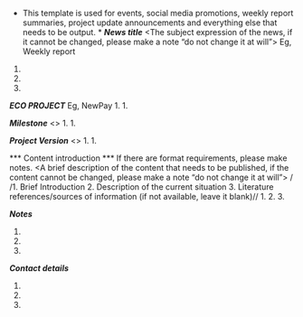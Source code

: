 * This template is used for events, social media promotions, weekly report summaries, project update announcements and everything else that needs to be output.  *
 ***News title***
 <The subject expression of the news, if it cannot be changed, please make a note “do not change it at will”>
Eg, Weekly report
1.
1.
1.

 ***ECO PROJECT***
 <Which ecological project are you from>
Eg, NewPay
1.
1.

 ***Milestone***
 <>
1.
1.


 ***Project Version***
<>
1.
1.

 *** Content introduction *** If there are format requirements, please make notes.
 <A brief description of the content that needs to be published, if the content cannot be changed, please make a note “do not change it at will”>
/ /1. Brief Introduction
 2. Description of the current situation
 3. Literature references/sources of information (if not available, leave it blank)//
1.
2.
3.

 ***Notes***
  
1.
1.
1.

 ***Contact details***
  
1.
1.
1.

